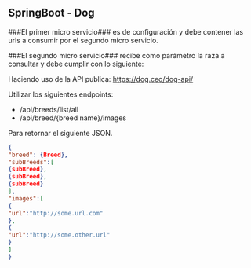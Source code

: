 ## SpringBoot - Dog ##

###El primer micro servicio### 
es de configuración y debe contener las urls a consumir por el segundo micro servicio.

###El segundo micro servicio### 
recibe como parámetro la raza a consultar y debe cumplir con lo siguiente:

Haciendo uso de la API publica: https://dog.ceo/dog-api/

Utilizar los siguientes endpoints:

- /api/breeds/list/all 
- /api/breed/{breed name}/images

Para retornar el siguiente JSON.
```json
{
"breed": {Breed},
"subBreeds":[
{subBreed},
{subBreed},
{subBreed}    
],
"images":[
{
"url":"http://some.url.com"
},
{
"url":"http://some.other.url"
}
]
}
```